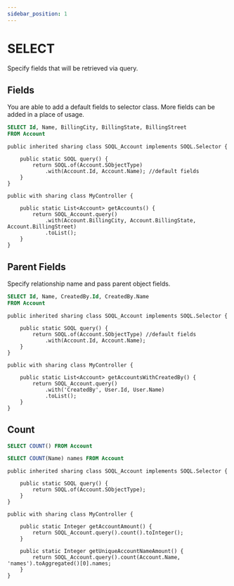 ```yaml
---
sidebar_position: 1
---
```


# SELECT

Specify fields that will be retrieved via query.

## Fields

You are able to add a default fields to selector class. More fields can be added in a place of usage.

```sql
SELECT Id, Name, BillingCity, BillingState, BillingStreet
FROM Account
```
```apex
public inherited sharing class SOQL_Account implements SOQL.Selector {

    public static SOQL query() {
        return SOQL.of(Account.SObjectType)
            .with(Account.Id, Account.Name); //default fields
    }
}

public with sharing class MyController {

    public static List<Account> getAccounts() {
        return SOQL_Account.query()
            .with(Account.BillingCity, Account.BillingState, Account.BillingStreet)
            .toList();
    }
}
```

## Parent Fields

Specify relationship name and pass parent object fields.

```sql
SELECT Id, Name, CreatedBy.Id, CreatedBy.Name
FROM Account
```
```apex
public inherited sharing class SOQL_Account implements SOQL.Selector {

    public static SOQL query() {
        return SOQL.of(Account.SObjectType) //default fields
            .with(Account.Id, Account.Name);
    }
}

public with sharing class MyController {

    public static List<Account> getAccountsWithCreatedBy() {
        return SOQL_Account.query()
            .with('CreatedBy', User.Id, User.Name)
            .toList();
    }
}
```

## Count

```sql
SELECT COUNT() FROM Account

SELECT COUNT(Name) names FROM Account
```
```apex
public inherited sharing class SOQL_Account implements SOQL.Selector {

    public static SOQL query() {
        return SOQL.of(Account.SObjectType);
    }
}

public with sharing class MyController {

    public static Integer getAccountAmount() {
        return SOQL_Account.query().count().toInteger();
    }

    public static Integer getUniqueAccountNameAmount() {
        return SOQL_Account.query().count(Account.Name, 'names').toAggregated()[0].names;
    }
}
```
